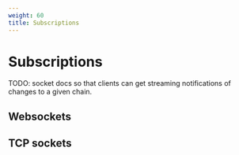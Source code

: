 ```yaml
---
weight: 60
title: Subscriptions
---
```


# Subscriptions

TODO: socket docs so that clients can get streaming notifications of changes to a given chain.

## Websockets

## TCP sockets
